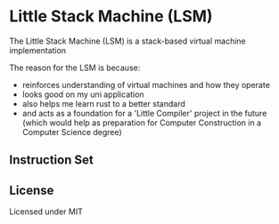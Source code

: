 # Little Stack Machine (LSM)
The Little Stack Machine (LSM) is a stack-based virtual machine implementation

The reason for the LSM is because:
- reinforces understanding of virtual machines and how they operate
- looks good on my uni application
- also helps me learn rust to a better standard
- and acts as a foundation for a 'Little Compiler' project in the future (which would help as preparation for Computer Construction in a Computer Science degree)

## Instruction Set


## License
Licensed under MIT